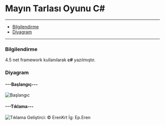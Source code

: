# Mayın Tarlası Oyunu C#

---
- [Bilgilendirme](#bilgilendirme)
- [Diyagram](#diyagram)
---

### Bilgilendirme
4.5 net framework kullanılarak **c#** yazılmıştır.

### Diyagram
#### ---Başlangıç---
![Başlangıc](https://i.hizliresim.com/QL8VlA.png)
#### ---Tıklama---
![Tıklama](https://i.hizliresim.com/XM8Poo.png)
Geliştirci: © ErenKrt
İg: Ep.Eren
